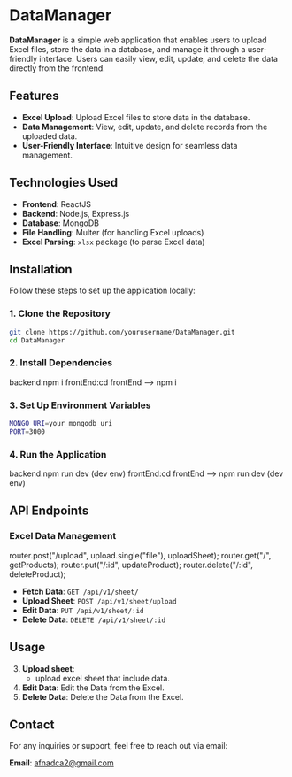 # DataManager

**DataManager** is a simple web application that enables users to upload Excel files, store the data in a database, and manage it through a user-friendly interface. Users can easily view, edit, update, and delete the data directly from the frontend.

## Features

- **Excel Upload**: Upload Excel files to store data in the database.
- **Data Management**: View, edit, update, and delete records from the uploaded data.
- **User-Friendly Interface**: Intuitive design for seamless data management.

## Technologies Used

- **Frontend**: ReactJS
- **Backend**: Node.js, Express.js
- **Database**: MongoDB
- **File Handling**: Multer (for handling Excel uploads)
- **Excel Parsing**: `xlsx` package (to parse Excel data)

## Installation

Follow these steps to set up the application locally:

### 1. Clone the Repository

```bash
git clone https://github.com/yourusername/DataManager.git
cd DataManager
``` 

### 2. Install Dependencies

backend:npm i
frontEnd:cd frontEnd --> npm i


### 3. Set Up Environment Variables

```bash
MONGO_URI=your_mongodb_uri
PORT=3000

```

### 4. Run the Application

backend:npm run dev (dev env)
frontEnd:cd frontEnd --> npm run dev (dev env)

## API Endpoints

### Excel Data Management
router.post("/upload", upload.single("file"), uploadSheet);
router.get("/", getProducts);
router.put("/:id", updateProduct);
router.delete("/:id", deleteProduct);
- **Fetch Data**: `GET /api/v1/sheet/`
- **Upload Sheet**: `POST /api/v1/sheet/upload`
- **Edit Data**: `PUT /api/v1/sheet/:id`
- **Delete Data**: `DELETE /api/v1/sheet/:id`
  
## Usage
3. **Upload sheet**: 
   - upload excel sheet that include data.
5. **Edit Data**: Edit the Data from the Excel.
6. **Delete Data**: Delete the Data from the Excel.

## Contact

For any inquiries or support, feel free to reach out via email:

**Email**: [afnadca2@gmail.com](mailto:afnadca2@gmail.com)
